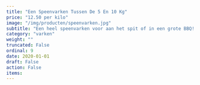 ```yaml
---
title: "Een Speenvarken Tussen De 5 En 10 Kg"
price: "12.50 per kilo"
image: "/img/producten/speenvarken.jpg"
subtitle: "Een heel speenvarken voor aan het spit of in een grote BBQ! Proef het malse en zachte vlees van Hollands Speenvarken! U denkt vast dat de prijs verkeerd staat aangegeven. Maar hoe lichter het speenvarken hoe hoger de prijs per kg!"
category: "varken"
weight: ""
truncated: False
ordinal: 9
date: 2020-01-01
draft: False
action: False
items: 
---
```

